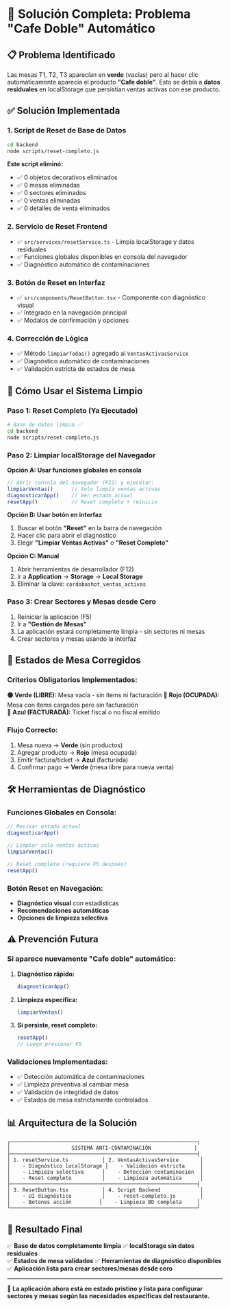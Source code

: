 # 🔧 Solución Completa: Problema "Cafe Doble" Automático

## 📋 Problema Identificado

Las mesas T1, T2, T3 aparecían en **verde** (vacías) pero al hacer clic automáticamente aparecía el producto **"Cafe doble"**. Esto se debía a **datos residuales** en localStorage que persistían ventas activas con ese producto.

## ✅ Solución Implementada

### 1. **Script de Reset de Base de Datos** 
```bash
cd backend
node scripts/reset-completo.js
```

**Este script eliminó:**
- ✅ 0 objetos decorativos eliminados
- ✅ 0 mesas eliminadas  
- ✅ 0 sectores eliminados
- ✅ 0 ventas eliminadas
- ✅ 0 detalles de venta eliminados

### 2. **Servicio de Reset Frontend**
- ✅ `src/services/resetService.ts` - Limpia localStorage y datos residuales
- ✅ Funciones globales disponibles en consola del navegador
- ✅ Diagnóstico automático de contaminaciones

### 3. **Botón de Reset en Interfaz**
- ✅ `src/components/ResetButton.tsx` - Componente con diagnóstico visual
- ✅ Integrado en la navegación principal
- ✅ Modalos de confirmación y opciones

### 4. **Corrección de Lógica**
- ✅ Método `limpiarTodas()` agregado al `VentasActivasService`
- ✅ Diagnóstico automático de contaminaciones
- ✅ Validación estricta de estados de mesa

## 🚀 Cómo Usar el Sistema Limpio

### **Paso 1: Reset Completo (Ya Ejecutado)**
```bash
# Base de datos limpia ✅
cd backend
node scripts/reset-completo.js
```

### **Paso 2: Limpiar localStorage del Navegador**

**Opción A: Usar funciones globales en consola**
```javascript
// Abrir consola del navegador (F12) y ejecutar:
limpiarVentas()      // Solo limpia ventas activas
diagnosticarApp()    // Ver estado actual
resetApp()           // Reset completo + reinicio
```

**Opción B: Usar botón en interfaz**
1. Buscar el botón **"Reset"** en la barra de navegación
2. Hacer clic para abrir el diagnóstico
3. Elegir **"Limpiar Ventas Activas"** o **"Reset Completo"**

**Opción C: Manual**
1. Abrir herramientas de desarrollador (F12)
2. Ir a **Application** → **Storage** → **Local Storage**
3. Eliminar la clave: `cordobashot_ventas_activas`

### **Paso 3: Crear Sectores y Mesas desde Cero**
1. Reiniciar la aplicación (F5)
2. Ir a **"Gestión de Mesas"**
3. La aplicación estará completamente limpia - sin sectores ni mesas
4. Crear sectores y mesas usando la interfaz

## 🎯 Estados de Mesa Corregidos

### **Criterios Obligatorios Implementados:**

**🟢 Verde (LIBRE):** Mesa vacía - sin ítems ni facturación
**🔴 Rojo (OCUPADA):** Mesa con ítems cargados pero sin facturación  
**🔵 Azul (FACTURADA):** Ticket fiscal o no fiscal emitido

### **Flujo Correcto:**
1. Mesa nueva → **Verde** (sin productos)
2. Agregar producto → **Rojo** (mesa ocupada)
3. Emitir factura/ticket → **Azul** (facturada)
4. Confirmar pago → **Verde** (mesa libre para nueva venta)

## 🛠️ Herramientas de Diagnóstico

### **Funciones Globales en Consola:**
```javascript
// Revisar estado actual
diagnosticarApp()

// Limpiar solo ventas activas
limpiarVentas()

// Reset completo (requiere F5 después)
resetApp()
```

### **Botón Reset en Navegación:**
- **Diagnóstico visual** con estadísticas
- **Recomendaciones automáticas**
- **Opciones de limpieza selectiva**

## ⚠️ Prevención Futura

### **Si aparece nuevamente "Cafe doble" automático:**

1. **Diagnóstico rápido:**
   ```javascript
   diagnosticarApp()
   ```

2. **Limpieza específica:**
   ```javascript
   limpiarVentas()
   ```

3. **Si persiste, reset completo:**
   ```javascript
   resetApp()
   // Luego presionar F5
   ```

### **Validaciones Implementadas:**
- ✅ Detección automática de contaminaciones
- ✅ Limpieza preventiva al cambiar mesa
- ✅ Validación de integridad de datos
- ✅ Estados de mesa estrictamente controlados

## 📊 Arquitectura de la Solución

```
┌─────────────────────────────────────────────────────────────┐
│                    SISTEMA ANTI-CONTAMINACIÓN              │
├─────────────────────────────────────────────────────────────┤
│ 1. resetService.ts           │ 2. VentasActivasService       │
│    - Diagnóstico localStorage │    - Validación estricta     │
│    - Limpieza selectiva      │    - Detección contaminación  │
│    - Reset completo          │    - Limpieza automática      │
├─────────────────────────────────────────────────────────────┤
│ 3. ResetButton.tsx           │ 4. Script Backend             │
│    - UI diagnóstico          │    - reset-completo.js        │
│    - Botones acción         │    - Limpieza BD completa     │
└─────────────────────────────────────────────────────────────┘
```

## 🎉 Resultado Final

✅ **Base de datos completamente limpia**
✅ **localStorage sin datos residuales**  
✅ **Estados de mesa validados**
✅ **Herramientas de diagnóstico disponibles**
✅ **Aplicación lista para crear sectores/mesas desde cero**

---

**🔑 La aplicación ahora está en estado pristino y lista para configurar sectores y mesas según las necesidades específicas del restaurante.** 